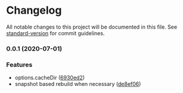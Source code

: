 # Changelog

All notable changes to this project will be documented in this file. See [standard-version](https://github.com/conventional-changelog/standard-version) for commit guidelines.

### 0.0.1 (2020-07-01)


### Features

* options.cacheDir ([6930ed2](https://github.com/nuxt/static/commit/6930ed27f19eff6604a089ca40fa6d020fe840c9))
* snapshot based rebuild when necessary ([de8ef06](https://github.com/nuxt/static/commit/de8ef066f47adf946b02583cd05cc084294bbab5))
